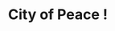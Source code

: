 ---
pid: ch557
title: City of Peace !
location_transcription: Wherever Available
coordinates: 
zipcode: '19145'
gen_neighborhood: South Philadelphia
neighborhood: Passyunk
outside_phl: 
age: '65'
age_range: 60-69
instagram: 
image_file_name: ch_557.jpg
proposal_transcription: A picture of many ethon back ground of people showing love
  + peace! Most of all what ever it is and place it may be you need security of the
  art that was place on the wall
topic: Inclusivity,Love
topic_summary: 0, 0, 0
type: 2D,Mural,Image
keywords_other: love, peace, diverse
credit: Joseph DeSimone
image_labels: 
twitter: 
facebook: 
permalink: "/monuments/ch557/"
layout: item-page
---